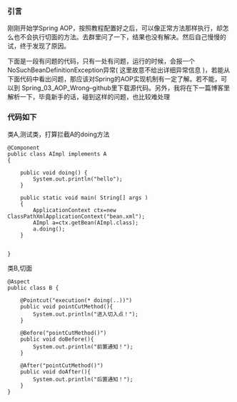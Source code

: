 ### 引言
刚刚开始学Spring AOP，按照教程配置好之后，可以像正常方法那样执行，却怎么也不会执行切面的方法。去群里问了一下，结果也没有解决。然后自己慢慢的试，终于发现了原因。

下面是一段有问题的代码，只有一处有问题，运行的时候，会报一个NoSuchBeanDefinitionException异常( 这里故意不给出详细异常信息 )，若能从下面代码中看出问题，那应该对Spring的AOP实现机制有一定了解。若不能，可以到 Spring_03_AOP_Wrong–github里下载源代码。另外，我将在下一篇博客里解析一下，毕竟新手的话，碰到这样的问题，也比较难处理


### 代码如下
类A,测试类，打算拦截A的doing方法

    @Component
    public class AImpl implements A
	{
	
		public void doing() {
			System.out.println("hello");
		}
	
    	public static void main( String[] args )
    	{
    		ApplicationContext ctx=new ClassPathXmlApplicationContext("bean.xml");
        	AImpl a=ctx.getBean(AImpl.class);
        	a.doing();
    	}

	
	}
类B,切面

	@Aspect
	public class B {
    
		@Pointcut("execution(* doing(..))")
		public void pointCutMethod(){
			System.out.println("进入切入点！");
		}
	
		@Before("pointCutMethod()")
		public void doBefore(){
			System.out.println("前置通知！");
		}
	
		@After("pointCutMethod()")
		public void doAfter(){
			System.out.println("后置通知！");
		}
	}
